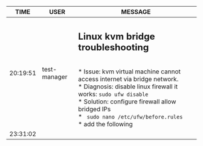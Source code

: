 TIME | USER | MESSAGE
--- | --- | ---
20:19:51 | test-manager | <h2> Linux kvm bridge troubleshooting </h2> <br/>* Issue: kvm virtual machine cannot access internet via bridge network.<br/>* Diagnosis: disable linux firewall it works: `sudo ufw disable`<br/>* Solution: configure firewall allow bridged IPs<br/>	* ` sudo nano /etc/ufw/before.rules`<br/>	* add the following
23:31:02 | | 
